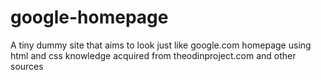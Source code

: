 # google-homepage
A tiny dummy site that aims to look just like google.com homepage using html and css knowledge acquired from theodinproject.com and other sources
